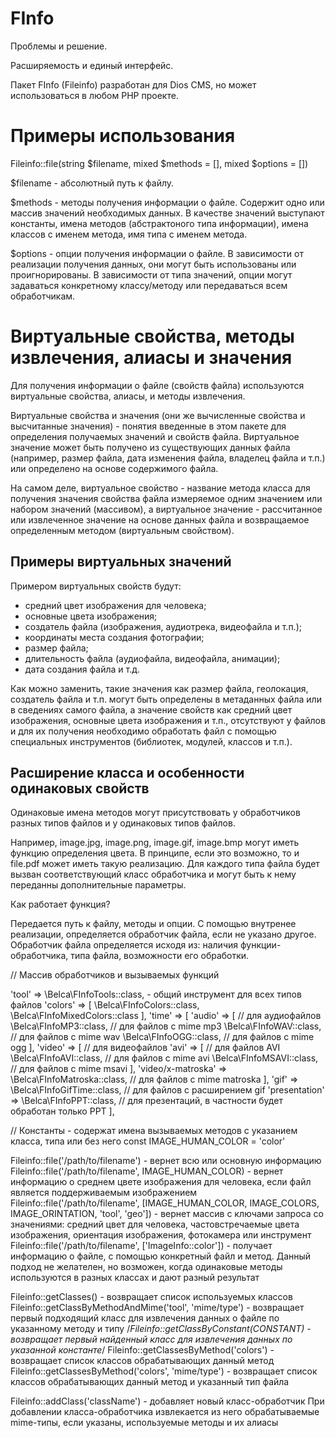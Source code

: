 # FInfo

Проблемы и решение.

Расширяемость и единый интерфейс.

Пакет FInfo (Fileinfo) разработан для Dios CMS, но может использоваться в
любом PHP проекте.

# Примеры использования

Fileinfo::file(string $filename, mixed $methods = [], mixed $options = [])

$filename - абсолютный путь к файлу.

$methods - методы получения информации о файле. Содержит одно или массив значений необходимых данных. В качестве значений выступают константы, имена методов (абстрактоного типа информации), имена классов с именем метода, имя типа с именем метода.

$options - опции получения информации о файле. В зависимости от реализации получения данных,
они могут быть использованы или проигнорированы. В зависимости от типа значений, опции могут
задаваться конкретному классу/методу или передаваться всем обработчикам.

# Виртуальные свойства, методы извлечения, алиасы и значения

Для получения информации о файле (свойств файла) используются виртуальные свойства, алиасы,
и методы извлечения.

Виртуальные свойства и значения (они же вычисленные свойства и высчитанные значения) - понятия введенные в этом пакете для определения получаемых значений и свойств файла. Виртуальное значение может быть получено из существующих данных файла (например, размер файла, дата изменения файла, владелец файла и т.п.) или определено на основе содержимого файла.

На самом деле, виртуальное свойство - название метода класса для получения значения свойства файла измеряемое одним значением или набором значений (массивом), а виртуальное значение - рассчитанное или извлеченное значение на основе данных файла и возвращаемое определенным методом (виртуальным свойством).

## Примеры виртуальных значений

Примером виртуальных свойств будут:

- средний цвет изображения для человека;
- основные цвета изображения;
- создатель файла (изображения, аудиотрека, видеофайла и т.п.);
- координаты места создания фотографии;
- размер файла;
- длительность файла (аудиофайла, видеофайла, анимации);
- дата создания файла и т.д.

Как можно заменить, такие значения как размер файла, геолокация, создатель файла и т.п. могут быть определены в метаданных файла или в сведениях самого файла, а значение свойств как средний цвет изображения, основные цвета изображения и т.п., отсутствуют у файлов и для их получения необходимо обработать файл с помощью специальных инструментов (библиотек, модулей, классов и т.п.).

## Расширение класса и особенности одинаковых свойств

Одинаковые имена методов могут присутствовать у обработчиков разных типов файлов и
у одинаковых типов файлов.

Например, image.jpg, image.png, image.gif, image.bmp могут иметь функцию определения цвета.
В принципе, если это возможно, то и file.pdf может иметь такую реализацию.
Для каждого типа файла будет вызван соответствующий класс обработчика и могут быть к нему
переданны дополнительные параметры.

Как работает функция?

Передается путь к файлу, методы и опции. С помощью внутренее реализации, определяется
обработчик файла, если не указано другое.
Обработчик файла определяется исходя из: наличия функции-обработчика, типа файла, возможности его обработки.

// Массив обработчиков и вызываемых функций

'tool' => \Belca\FInfoTools::class, - общий инструмент для всех типов файлов
'colors' => [
  \Belca\FInfoColors::class,
  \Belca\FInfoMixedColors::class
],
'time' => [
  'audio' => [ // для аудиофайлов
    \Belca\FInfoMP3::class, // для файлов с mime mp3
    \Belca\FInfoWAV::class, // для файлов с mime wav
    \Belca\FInfoOGG::class, // для файлов с mime ogg
  ],
  'video' => [ // для видеофайлов
    'avi' => [ // для файлов AVI
      \Belca\FInfoAVI::class, // для файлов с mime avi
      \Belca\FInfoMSAVI::class, // для файлов с mime msavi
    ],
    'video/x-matroska' => \Belca\FInfoMatroska::class, // для файлов с mime matroska
  ],
  'gif' => \Belca\FInfoGifTime::class, // для файлов с расширением gif
  'presentation' => \Belca\FInfoPPT::class, // для презентаций, в частности будет обработан только PPT
],

// Константы - содержат имена вызываемых методов с указанием класса, типа или без него
const IMAGE_HUMAN_COLOR = 'color'



Fileinfo::file('/path/to/filename') - вернет всю или основную информацию
Fileinfo::file('/path/to/filename', IMAGE_HUMAN_COLOR) - вернет информацию о среднем цвете изображения для человека, если файл является поддерживаемым изображением
Fileinfo::file('/path/to/filename', [IMAGE_HUMAN_COLOR, IMAGE_COLORS, IMAGE_ORINTATION, 'tool', 'geo']) - вернет массив с ключами запроса со значениями: средний цвет для человека, частовстречаемые цвета изображения, ориентация изображения, фотокамера или инструмент
Fileinfo::file('/path/to/filename', ['ImageInfo::color']) - получает информацию о файле, с помощью конкретный файл и метод. Данный подход не желателен, но возможен, когда одинаковые методы используются в разных классах и дают разный результат

Fileinfo::getClasses() - возвращает список используемых классов
Fileinfo::getClassByMethodAndMime('tool', 'mime/type') - возвращает первый подходящий класс для извлечения данных о файле по указанному методу и типу
/*Fileinfo::getClassByConstant(CONSTANT) - возвращает первый найденный класс для извлечения данных по указанной константе*/
Fileinfo::getClassesByMethod('colors') - возвращает список классов обрабатывающих данный метод
Fileinfo::getClassesByMethod('colors', 'mime/type') - возвращает список классов обрабатывающих данный метод и указанный тип файла


Fileinfo::addClass('className') - добавляет новый класс-обработчик
При добавлении класса-обработчика извлекается из него обрабатываемые mime-типы, если указаны, используемые методы и их алиасы
